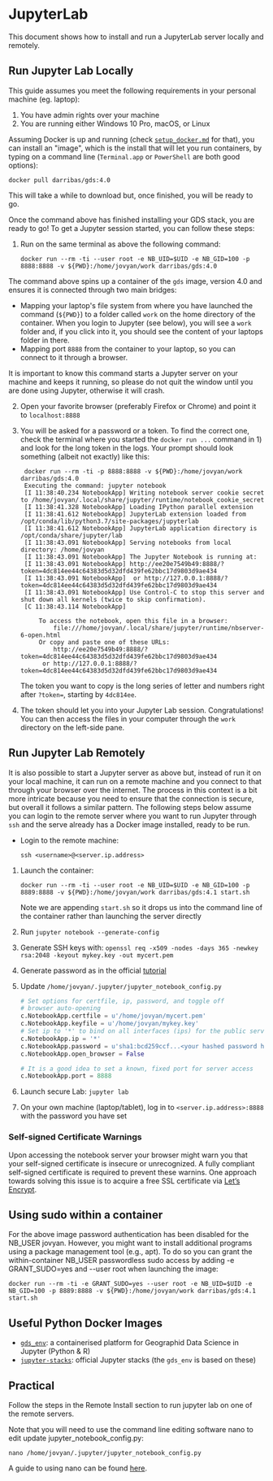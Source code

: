 # JupyterLab

This document shows how to install and run a JupyterLab server locally and
remotely.

## Run Jupyter Lab Locally

This guide assumes you meet the following requirements in your personal
machine (eg. laptop):

1. You have admin rights over your machine
1. You are running either Windows 10 Pro, macOS, or Linux

Assuming Docker is up and running (check [`setup_docker.md`](setup_docker.md)
for that), you can install an "image", which is the install that will let you
run containers, by typing on a command line (`Terminal.app` or `PowerShell`
are both good options):

```
docker pull darribas/gds:4.0
```

This will take a while to download but, once finished, you will be ready
to go.

Once the command above has finished installing your GDS stack, you are ready to go! To get a Jupyter session started, you can follow these steps:

1. Run on the same terminal as above the following command:

    ```shell
    docker run --rm -ti --user root -e NB_UID=$UID -e NB_GID=100 -p 8888:8888 -v ${PWD}:/home/jovyan/work darribas/gds:4.0
    ```

The command above spins up a container of the `gds` image, version 4.0 and
ensures it is connected through two main bridges:

- Mapping your laptop's file system from where you have launched the
   command (`${PWD}`) to a folder called `work` on the home directory of
   the container. When you login to Jupyter (see below), you will see a
   `work` folder and, if you click into it, you should see the content of
   your laptops folder in there.
- Mapping port `8888` from the container to your laptop, so you can
   connect to it through a browser.

It is important to know this command starts a Jupyter server on your machine and keeps it running, so please do not quit the window until you are
done using Jupyter, otherwise it will crash.

2. Open your favorite browser (preferably Firefox or Chrome) and point it to
   `localhost:8888`
3. You will be asked for a password or a token. To find the correct one, check
   the terminal where you started the `docker run ...` command in 1) and look
   for the long token in the logs. Your prompt should look something (albeit
   not exactly) like this:

   ```shell
    docker run --rm -ti -p 8888:8888 -v ${PWD}:/home/jovyan/work darribas/gds:4.0
    Executing the command: jupyter notebook
    [I 11:38:40.234 NotebookApp] Writing notebook server cookie secret to /home/jovyan/.local/share/jupyter/runtime/notebook_cookie_secret
    [I 11:38:41.328 NotebookApp] Loading IPython parallel extension
    [I 11:38:41.612 NotebookApp] JupyterLab extension loaded from /opt/conda/lib/python3.7/site-packages/jupyterlab
    [I 11:38:41.612 NotebookApp] JupyterLab application directory is /opt/conda/share/jupyter/lab
    [I 11:38:43.091 NotebookApp] Serving notebooks from local directory: /home/jovyan
    [I 11:38:43.091 NotebookApp] The Jupyter Notebook is running at:
    [I 11:38:43.091 NotebookApp] http://ee20e7549b49:8888/?token=4dc814ee44c64383d5d32dfd439fe62bbc17d9803d9ae434
    [I 11:38:43.091 NotebookApp]  or http://127.0.0.1:8888/?token=4dc814ee44c64383d5d32dfd439fe62bbc17d9803d9ae434
    [I 11:38:43.091 NotebookApp] Use Control-C to stop this server and shut down all kernels (twice to skip confirmation).
    [C 11:38:43.114 NotebookApp]

        To access the notebook, open this file in a browser:
            file:///home/jovyan/.local/share/jupyter/runtime/nbserver-6-open.html
        Or copy and paste one of these URLs:
            http://ee20e7549b49:8888/?token=4dc814ee44c64383d5d32dfd439fe62bbc17d9803d9ae434
         or http://127.0.0.1:8888/?token=4dc814ee44c64383d5d32dfd439fe62bbc17d9803d9ae434
   ```

   The token you want to copy is the long series of letter and numbers right
   after `?token=`, starting by `4dc814ee`.
4. The token should let you into your Jupyter Lab session. Congratulations!
   You can then access the files in your computer through the `work` directory
   on the left-side pane.

## Run Jupyter Lab Remotely

It is also possible to start a Jupyter server as above but, instead of run it
on your local machine, it can run on a remote machine and you connect to that
through your browser over the internet. The process in this context is a bit
more intricate because you need to ensure that the connection is secure, but
overall it follows a similar pattern. The following steps below assume you can
login to the remote server where you want to run Jupyter through `ssh` and the
serve already has a Docker image installed, ready to be run.

- Login to the remote machine:

    ```
    ssh <username>@<server.ip.address>
    ```

1. Launch the container:

    ```shell
    docker run --rm -ti --user root -e NB_UID=$UID -e NB_GID=100 -p 8889:8888 -v ${PWD}:/home/jovyan/work darribas/gds:4.1 start.sh  
    ```

    Note we are appending `start.sh` so it drops us into
    the command line of the container rather than launching the server directly

1. Run `jupyter notebook --generate-config`
1. Generate SSH keys with: `openssl req -x509 -nodes -days 365 -newkey rsa:2048 -keyout mykey.key -out mycert.pem`
1. Generate password as in the official [tutorial](http://jupyter-notebook.readthedocs.io/en/stable/public_server.html#preparing-a-hashed-password)
1. Update `/home/jovyan/.jupyter/jupyter_notebook_config.py`
    ```python
    # Set options for certfile, ip, password, and toggle off
    # browser auto-opening
    c.NotebookApp.certfile = u'/home/jovyan/mycert.pem'
    c.NotebookApp.keyfile = u'/home/jovyan/mykey.key'
    # Set ip to '*' to bind on all interfaces (ips) for the public server
    c.NotebookApp.ip = '*'
    c.NotebookApp.password = u'sha1:bcd259ccf...<your hashed password here>'
    c.NotebookApp.open_browser = False

    # It is a good idea to set a known, fixed port for server access
    c.NotebookApp.port = 8888
    ```
1. Launch secure Lab: `jupyter lab`
1. On your own machine (laptop/tablet), log in to `<server.ip.address>:8888` with the password you have set

### Self-signed Certificate Warnings

Upon accessing the notebook server your browser might warn you that your self-signed certificate is 
insecure or unrecognized. A fully compliant self-signed certificate is required to prevent these warnins. 
One approach towards solving this issue is to acquire a free SSL certificate via 
[Let’s Encrypt](https://jupyter-notebook.readthedocs.io/en/stable/public_server.html#using-let-s-encrypt). 

## Using sudo within a container

For the above image password authentication has been disabled for the NB\_USER jovyan. However, you might want to install additional programs using a package management tool (e.g., apt). To do so you can grant the within-container NB\_USER passwordless sudo access by adding -e GRANT\_SUDO=yes and --user root when launching the image:

```shell
docker run --rm -ti -e GRANT_SUDO=yes --user root -e NB_UID=$UID -e NB_GID=100 -p 8889:8888 -v ${PWD}:/home/jovyan/work darribas/gds:4.1 start.sh  
```

## Useful Python Docker Images

- [`gds_env`](https://github.com/darribas/gds_env): a containerised platform
  for Geographid Data Science in Jupyter (Python & R)
- [`jupyter-stacks`](https://github.com/jupyter/docker-stacks): official
  Jupyter stacks (the `gds_env` is based on these)

## Practical

Follow the steps in the Remote Install section to run jupyter lab on one of the remote servers.

Note that you will need to use the command line editing software nano to edit update jupyter_notebook_config.py:


```shell
nano /home/jovyan/.jupyter/jupyter_notebook_config.py
```

A guide to using nano can be found [here](https://www.howtogeek.com/howto/42980/the-beginners-guide-to-nano-the-linux-command-line-text-editor/). 
